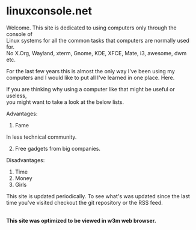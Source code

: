 # linuxconsole.net

Welcome. This site is dedicated to using computers only through the console of  
Linux systems for all the common tasks that computers are normally used for.  
No X.Org, Wayland, xterm, Gnome, KDE, XFCE, Mate, i3, awesome, dwm etc.  

For the last few years this is almost the only way I've been using my  
computers and I would like to put all I've learned in one place. Here.

If you are thinking why using a computer like that might be useful or useless,  
you might want to take a look at the below lists.


Advantages:

1. Fame

In less technical community.

2. Free gadgets from big companies.


Disadvantages:

1. Time
2. Money
3. Girls


This site is updated periodically. To see what's was updated since the last  
time you've visited checkout the git repository or the RSS feed.  
 


**This site was optimized to be viewed in w3m web browser.**
